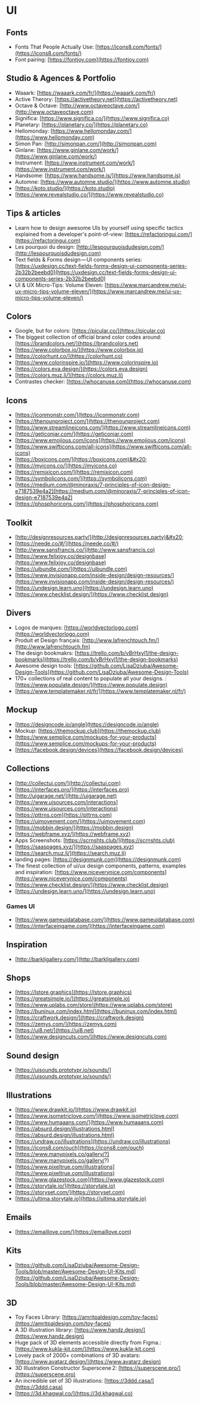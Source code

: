 # UI

## Fonts

* Fonts That People Actually Use: [https://icons8.com/fonts/](https://icons8.com/fonts/)
* Font pairing: [https://fontjoy.com](https://fontjoy.com)

## Studio & Agences & Portfolio

* Waaark: [https://waaark.com/fr/](https://waaark.com/fr/)
* Active Therory: [https://activetheory.net](https://activetheory.net)
* Octave & Octave: [http://www.octaveoctave.com/](http://www.octaveoctave.com)
* Significa: [https://www.significa.co/](https://www.significa.co)
* Planetary: [https://planetary.co/](https://planetary.co)
* Hellomonday: [https://www.hellomonday.com/](https://www.hellomonday.com)
* Simon Pan: [http://simonpan.com/](http://simonpan.com)
* Ginlane: [https://www.ginlane.com/work/](https://www.ginlane.com/work/)
* Instrument: [https://www.instrument.com/work/](https://www.instrument.com/work/)
* Handsome: [https://www.handsome.is/](https://www.handsome.is)
* Automne: [https://www.automne.studio/](https://www.automne.studio)
* [https://koto.studio/](https://koto.studio)
* [https://www.revealstudio.co/](https://www.revealstudio.co)

## Tips & articles

* Learn how to design awesome UIs by yourself using specific tactics explained from a developer's point-of-view: [https://refactoringui.com/](https://refactoringui.com)
* Les pourquoi du design: [http://lespourquoisdudesign.com/](http://lespourquoisdudesign.com)
* Text fields & Forms design — UI components series: [https://uxdesign.cc/text-fields-forms-design-ui-components-series-2b32b2beebd0](https://uxdesign.cc/text-fields-forms-design-ui-components-series-2b32b2beebd0)
* UI & UX Micro-Tips: Volume Eleven: [https://www.marcandrew.me/ui-ux-micro-tips-volume-eleven/](https://www.marcandrew.me/ui-ux-micro-tips-volume-eleven/)

## Colors

* Google, but for colors: [https://picular.co/](https://picular.co)
* The biggest collection of official brand color codes around: [https://brandcolors.net/](https://brandcolors.net)
* [https://www.colorbox.io/](https://www.colorbox.io)
* [https://colorhunt.co/](https://colorhunt.co)
* [https://www.colorinspire.io/](https://www.colorinspire.io)
* [https://colors.eva.design/](https://colors.eva.design)
* [https://colors.muz.li/](https://colors.muz.li)
* Contrastes checker: [https://whocanuse.com](https://whocanuse.com)

## Icons

* [https://iconmonstr.com/](https://iconmonstr.com)
* [https://thenounproject.com/](https://thenounproject.com)
* [https://www.streamlineicons.com/](https://www.streamlineicons.com)
* [https://geticonjar.com/](https://geticonjar.com)
* [https://www.emojious.com/icons](https://www.emojious.com/icons)
* [https://www.swifticons.com/all-icons](https://www.swifticons.com/all-icons)
* [https://boxicons.com/](https://boxicons.com)&#x20;
* [https://myicons.co/](https://myicons.co)
* [https://remixicon.com/](https://remixicon.com)
* [https://symbolicons.com/](https://symbolicons.com)
* [https://medium.com/@minoraxis/7-principles-of-icon-design-e7187539e4a2](https://medium.com/@minoraxis/7-principles-of-icon-design-e7187539e4a2)
* [https://phosphoricons.com/](https://phosphoricons.com)

## Toolkit

* [http://designresources.party/](http://designresources.party)&#x20;
* [https://neede.co/#/](https://neede.co/#/)
* [http://www.sansfrancis.co/](http://www.sansfrancis.co)
* [https://www.felixjoy.co/designbase](https://www.felixjoy.co/designbase)
* [https://uibundle.com/](https://uibundle.com)
* [https://www.invisionapp.com/inside-design/design-resources/](https://www.invisionapp.com/inside-design/design-resources/)
* [https://undesign.learn.uno](https://undesign.learn.uno)
* [https://www.checklist.design/](https://www.checklist.design)

## Divers

* Logos de marques: [https://worldvectorlogo.com](https://worldvectorlogo.com)
* Produit et Design français: [http://www.lafrenchtouch.fm/](http://www.lafrenchtouch.fm)
* The design bookmakrs: [https://trello.com/b/vBrHxyl1/the-design-bookmarks](https://trello.com/b/vBrHxyl1/the-design-bookmarks)
* Awesome design tools: [https://github.com/LisaDziuba/Awesome-Design-Tools](https://github.com/LisaDziuba/Awesome-Design-Tools)
* 170+ collections of real content to populate all your designs. : [https://www.populate.design/](https://www.populate.design)
* [https://www.templatemaker.nl/fr/](https://www.templatemaker.nl/fr/)

## Mockup

* [https://designcode.io/angle](https://designcode.io/angle)
* Mockup: [https://themockup.club](https://themockup.club)
* [https://www.semplice.com/mockups-for-your-products](https://www.semplice.com/mockups-for-your-products)
* [https://facebook.design/devices](https://facebook.design/devices)

## Collections

* [http://collectui.com/](http://collectui.com)
* [https://interfaces.pro/](https://interfaces.pro)
* [http://uigarage.net/](http://uigarage.net)
* [https://www.uisources.com/interactions](https://www.uisources.com/interactions)
* [https://pttrns.com](https://pttrns.com)
* [https://uimovement.com/](https://uimovement.com)
* [https://mobbin.design/](https://mobbin.design)
* [https://webframe.xyz/](https://webframe.xyz)
* Apps Screenshots: [https://scrnshts.club/](https://scrnshts.club)
* [https://saaspages.xyz/](https://saaspages.xyz)
* [https://search.muz.li/](https://search.muz.li)
* landing pages: [https://designmunk.com](https://designmunk.com)
* The finest collection of ui/ux design components, patterns, examples and inspiration: [https://www.niceverynice.com/components](https://www.niceverynice.com/components)
* [https://www.checklist.design/](https://www.checklist.design)
* [https://undesign.learn.uno/](https://undesign.learn.uno)

### Games UI

* [https://www.gameuidatabase.com/](https://www.gameuidatabase.com)
* [https://interfaceingame.com/](https://interfaceingame.com)

## Inspiration

* [http://barkligallery.com/](http://barkligallery.com)

## Shops

* [https://lstore.graphics](https://lstore.graphics)
* [https://greatsimple.io/](https://greatsimple.io)
* [https://www.uplabs.com/store](https://www.uplabs.com/store)
* [https://buninux.com/index.html](https://buninux.com/index.html)
* [https://craftwork.design/](https://craftwork.design)
* [https://zemys.com/](https://zemys.com)
* [https://ui8.net/](https://ui8.net)
* [https://www.designcuts.com/](https://www.designcuts.com)

## Sound design

* [https://uisounds.prototypr.io/sounds/](https://uisounds.prototypr.io/sounds/)

## Illustrations

* [https://www.drawkit.io/](https://www.drawkit.io)
* [https://www.isometriclove.com/](https://www.isometriclove.com)
* [https://www.humaaans.com/](https://www.humaaans.com)
* [https://absurd.design/illustrations.html](https://absurd.design/illustrations.html)
* [https://undraw.co/illustrations](https://undraw.co/illustrations)
* [https://icons8.com/ouch](https://icons8.com/ouch)
* [https://www.manypixels.co/gallery/?](https://www.manypixels.co/gallery/?)
* [https://www.pixeltrue.com/illustrations](https://www.pixeltrue.com/illustrations)
* [https://www.glazestock.com](https://www.glazestock.com)
* [https://storytale.io/](https://storytale.io)
* [https://storyset.com/](https://storyset.com)
* [https://ultima.storytale.io](https://ultima.storytale.io)

## Emails

* [https://emaillove.com/](https://emaillove.com)

## Kits

* [https://github.com/LisaDziuba/Awesome-Design-Tools/blob/master/Awesome-Design-UI-Kits.md](https://github.com/LisaDziuba/Awesome-Design-Tools/blob/master/Awesome-Design-UI-Kits.md)

## 3D

* Toy Faces Library: [https://amritpaldesign.com/toy-faces](https://amritpaldesign.com/toy-faces)
* A 3D illustration library: [https://www.handz.design/](https://www.handz.design)
* Huge pack of 3D elements accessible directly from Figma.: [https://www.kukla-kit.com/](https://www.kukla-kit.com)
* Lovely pack of 2000+ combinations of 3D avatars: [https://www.avatarz.design/](https://www.avatarz.design)
* 3D Illustration Constructor Superscene 2: [https://superscene.pro/](https://superscene.pro)
* An incredible set of 3D illustrations: [https://3ddd.casa/](https://3ddd.casa)
* [https://3d.khagwal.co/](https://3d.khagwal.co)
